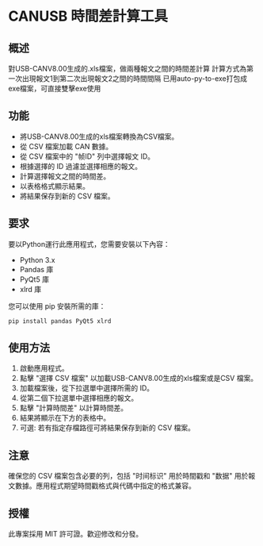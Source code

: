# CANUSB 時間差計算工具

## 概述
對USB-CANV8.00生成的.xls檔案，做兩種報文之間的時間差計算
計算方式為第一次出現報文1到第二次出現報文2之間的時間間隔
已用auto-py-to-exe打包成exe檔案，可直接雙擊exe使用

## 功能
- 將USB-CANV8.00生成的xls檔案轉換為CSV檔案。
- 從 CSV 檔案加載 CAN 數據。
- 從 CSV 檔案中的 "帧ID" 列中選擇報文 ID。
- 根據選擇的 ID 過濾並選擇相應的報文。
- 計算選擇報文之間的時間差。
- 以表格格式顯示結果。
- 將結果保存到新的 CSV 檔案。

## 要求
要以Python運行此應用程式，您需要安裝以下內容：
- Python 3.x
- Pandas 庫
- PyQt5 庫
- xlrd 庫


您可以使用 pip 安裝所需的庫：

```sh
pip install pandas PyQt5 xlrd
```

## 使用方法
1. 啟動應用程式。
2. 點擊 "選擇 CSV 檔案" 以加載USB-CANV8.00生成的xls檔案或是CSV 檔案。
3. 加載檔案後，從下拉選單中選擇所需的 ID。
4. 從第二個下拉選單中選擇相應的報文。
5. 點擊 "計算時間差" 以計算時間差。
6. 結果將顯示在下方的表格中。
7. 可選: 若有指定存檔路徑可將結果保存到新的 CSV 檔案。

## 注意
確保您的 CSV 檔案包含必要的列，包括 "时间标识" 用於時間戳和 "数据" 用於報文數據。應用程式期望時間戳格式與代碼中指定的格式兼容。

## 授權
此專案採用 MIT 許可證。歡迎修改和分發。